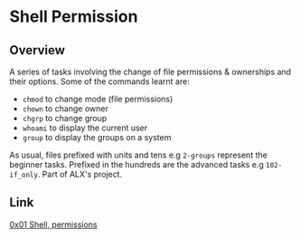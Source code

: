 # Shell Permission

## Overview
A series of tasks involving the change of file permissions & ownerships and their options. Some of the commands learnt are:
* `chmod` to change mode (file permissions)
* `chown` to change owner
* `chgrp` to change group
* `whoami` to display the current user
* `group` to display the groups on a system

As usual, files prefixed with units and tens e.g `2-groups` represent the beginner tasks. Prefixed in the hundreds are the advanced tasks e.g `102-if_only`.
Part of ALX's project.

## Link
[0x01 Shell, permissions](https://intranet.alxswe.com/projects/207)
